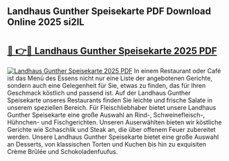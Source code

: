 ## Landhaus Gunther Speisekarte PDF Download Online 2025 si2lL

# <h2><a href="http://gcdeek.nevu.top/?p=Landhaus+Gunther+Speisekarte">🔗 👉🔴 Landhaus Gunther Speisekarte 2025 PDF</a></h2>

[![Landhaus Gunther Speisekarte 2025 PDF](https://i.imgur.com/dBaPXMq.png)](http://gcdeek.nevu.top/?p=Landhaus+Gunther+Speisekarte)
In einem Restaurant oder Café ist das Menü des Essens nicht nur eine Liste der angebotenen Gerichte, sondern auch eine Gelegenheit für Sie, etwas zu finden, das für Ihren Geschmack köstlich und passend ist. Auf der Landhaus Gunther Speisekarte unseres Restaurants finden Sie leichte und frische Salate in unserem speziellen Bereich. Für Fleischliebhaber bietet unsere Landhaus Gunther Speisekarte eine große Auswahl an Rind-, Schweinefleisch-, Hühnchen- und Fischgerichten. Unseren Auserwählten bieten wir köstliche Gerichte wie Schaschlik und Steak an, die über offenem Feuer zubereitet werden. Unsere Landhaus Gunther Speisekarte bietet eine große Auswahl an Desserts, von klassischen Torten und Kuchen bis hin zu exquisiten Crème Brûlée und Schokoladenfuufus.
